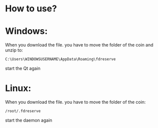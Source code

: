 # How to use?

# Windows:

When  you download the file. you have to move the folder of the coin and unzip to:
```
C:\Users\WINDOWSUSERNAME\AppData\Roaming\fdreserve
```
start the Qt again

# Linux:

When  you download the file. you have to move the folder of the coin:

```
/root/.fdreserve
```

start the daemon again

